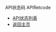 <div class="sidebar_title icon-product__ucloudstack">API状态码 APIRetcode</div>

* [API状态列表](/UCloudStack/apiretcode/README.md)
* [返回主页](/UCloudStack/README.md)

